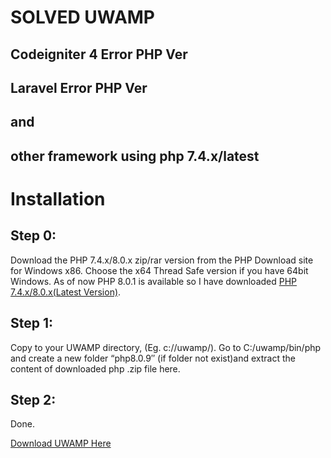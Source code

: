 # SOLVED UWAMP
## Codeigniter 4 Error PHP Ver
## Laravel Error PHP Ver
## and
## other framework using php 7.4.x/latest 


# Installation
 
## Step 0:
Download the PHP 7.4.x/8.0.x zip/rar version from the PHP Download site for Windows x86. Choose the x64 Thread Safe version if you have 64bit Windows. As of now PHP 8.0.1 is available so I have downloaded [PHP 7.4.x/8.0.x(Latest Version)](https://github.com/SIFORTECH-DEV/uwamp/blob/main/php8.0.9.zip).

## Step 1:
Copy to your UWAMP directory, (Eg. c://uwamp/). Go to C:/uwamp/bin/php and create a new folder “php8.0.9″ (if folder not exist)and extract the content of downloaded php .zip file here.

## Step 2:
Done.

[Download UWAMP Here](https://www.uwamp.com/en/?page=download)
